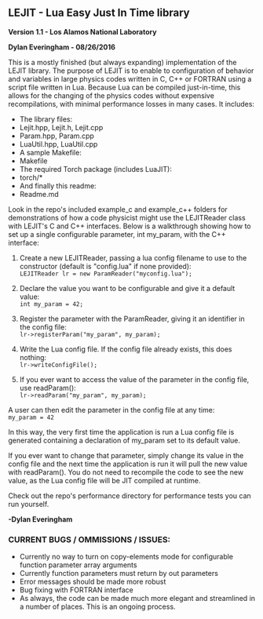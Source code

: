 ## LEJIT - Lua Easy Just In Time library 
__Version 1.1 - Los Alamos National Laboratory__

__Dylan Everingham - 08/26/2016__             

This is a mostly finished (but always expanding) implementation of the LEJIT library.
The purpose of LEJIT is to enable to configuration of behavior and variables in large physics codes
written in C, C++ or FORTRAN using a script file written in Lua. Because Lua can be compiled just-in-time,
this allows for the changing of the physics codes without expensive recompilations, with minimal performance
losses in many cases.
It includes:
	
* The library files:
 * Lejit.hpp, Lejit.h, Lejit.cpp
 * Param.hpp, Param.cpp
 * LuaUtil.hpp, LuaUtil.cpp
* A sample Makefile:
 * Makefile
* The required Torch package (includes LuaJIT):
 * torch/*
* And finally this readme:
 * Readme.md

Look in the repo's included example_c and example_c++ folders for demonstrations 
of how a code physicist might use the LEJITReader class with LEJIT's C and C++ 
interfaces. Below is a walkthrough showing how to set up a single configurable 
parameter, int my_param, with the C++ interface:

1. Create a new LEJITReader, passing a lua config filename to use to the constructor (default is "config.lua" if none provided):	
 `LEJITReader lr = new ParamReader("myconfig.lua");`

2. Declare the value you want to be configurable and give it a default value:	
 `int my_param = 42;`

3. Register the parameter with the ParamReader, giving it an identifier in the config file:		
 `lr->registerParam("my_param", my_param);`

4. Write the Lua config file. If the config file already exists, this does nothing:		
 `lr->writeConfigFile();`

5. If you ever want to access the value of the parameter in the config file, use readParam():	
 `lr->readParam("my_param", my_param);`

A user can then edit the parameter in the config file at any time:	
 `my_param = 42`

In this way, the very first time the application is run a Lua config file is generated containing a declaration of my_param set to its default value.

If you ever want to change that parameter, simply change its value in the config file and the next time the application is run it will pull the new value with readParam(). You do not need to recompile the code to see the new value, as the Lua config file will be JIT compiled at runtime.

Check out the repo's performance directory for performance tests you can run yourself.

__-Dylan Everingham__

### CURRENT BUGS / OMMISSIONS / ISSUES:
- Currently no way to turn on copy-elements mode for configurable function parameter array arguments
- Currently function parameters must return by out parameters
- Error messages should be made more robust
- Bug fixing with FORTRAN interface
- As always, the code can be made much more elegant and streamlined in a number of places. This is an ongoing process.
